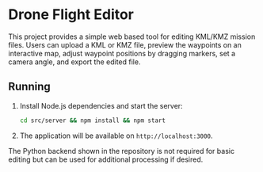 # Drone Flight Editor

This project provides a simple web based tool for editing KML/KMZ mission files.
Users can upload a KML or KMZ file, preview the waypoints on an interactive map,
adjust waypoint positions by dragging markers, set a camera angle, and export the
edited file.

## Running

1. Install Node.js dependencies and start the server:
   ```bash
   cd src/server && npm install && npm start
   ```
2. The application will be available on `http://localhost:3000`.

The Python backend shown in the repository is not required for basic editing but
can be used for additional processing if desired.
